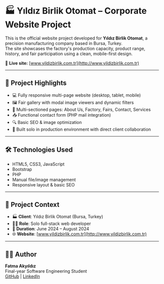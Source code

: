# 🏭 Yıldız Birlik Otomat – Corporate Website Project

This is the official website project developed for **Yıldız Birlik Otomat**, a precision manufacturing company based in Bursa, Turkey.  
The site showcases the factory's production capacity, product range, history, and fair participation using a clean, mobile-first design.

🔗 **Live site:** [www.yildizbirlik.com.tr](http://www.yildizbirlik.com.tr)

---

## 📌 Project Highlights

- 💻 Fully responsive multi-page website (desktop, tablet, mobile)
- 🖼 Fair gallery with modal image viewers and dynamic filters
- 📜 Multi-sectioned pages: About Us, Factory, Fairs, Contact, Services
- 📥 Functional contact form (PHP mail integration)
- 🔍 Basic SEO & image optimization
- 🧠 Built solo in production environment with direct client collaboration

---

## 🛠 Technologies Used

- HTML5, CSS3, JavaScript  
- Bootstrap  
- PHP  
- Manual file/image management  
- Responsive layout & basic SEO

---

## 🧠 Project Context

- 🏭 **Client**: Yıldız Birlik Otomat (Bursa, Turkey)  
- 👩‍💻 **Role**: Solo full-stack web developer  
- 📆 **Duration**: June 2024 – August 2024  
- 🌐 **Website**: [www.yildizbirlik.com.tr](http://www.yildizbirlik.com.tr)

---

## 👩‍💻 Author

**Fatma Akyıldız**  
Final-year Software Engineering Student  
[GitHub](https://github.com/fatmakyldz) | [LinkedIn](https://www.linkedin.com/in/fatma-akyıldız)
